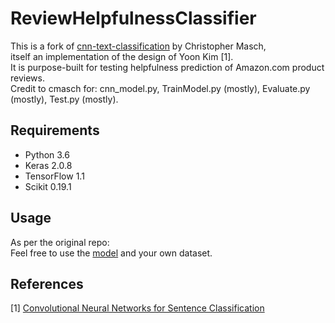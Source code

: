 # ReviewHelpfulnessClassifier
This is a fork of [cnn-text-classification](https://github.com/cmasch/cnn-text-classification) by Christopher Masch,  
itself an implementation of the design of Yoon Kim [1].  
It is purpose-built for testing helpfulness prediction of Amazon.com product reviews.  
Credit to cmasch for: cnn_model.py, TrainModel.py (mostly), Evaluate.py (mostly), Test.py (mostly).  

## Requirements
* Python 3.6
* Keras 2.0.8
* TensorFlow 1.1
* Scikit 0.19.1

## Usage
As per the original repo:  
Feel free to use the [model](https://github.com/cmasch/cnn-text-classification/blob/master/cnn_model.py) and your own dataset. 

## References
[1] [Convolutional Neural Networks for Sentence Classification](https://arxiv.org/abs/1408.5882)<br>

